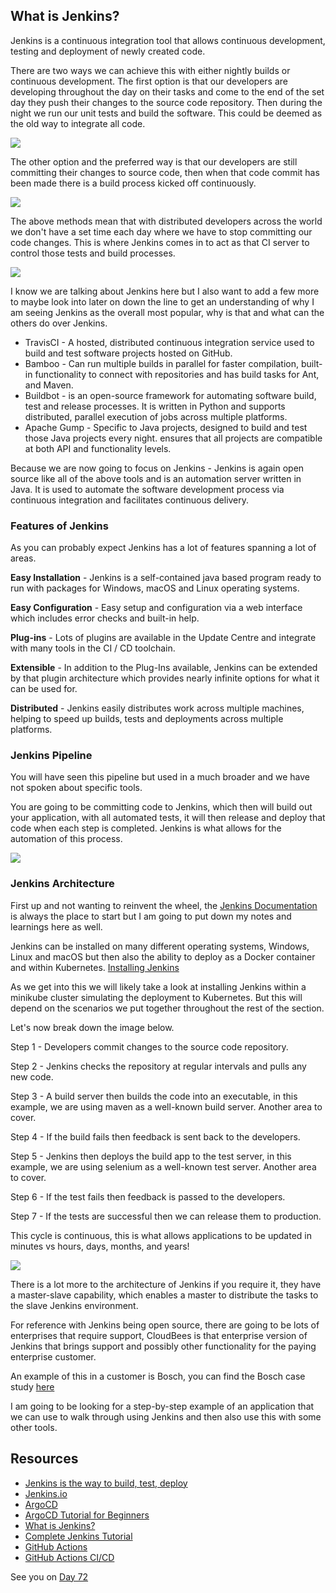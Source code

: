 ## What is Jenkins?

Jenkins is a continuous integration tool that allows continuous development, testing and deployment of newly created code.

There are two ways we can achieve this with either nightly builds or continuous development. The first option is that our developers are developing throughout the day on their tasks and come to the end of the set day they push their changes to the source code repository. Then during the night we run our unit tests and build the software. This could be deemed as the old way to integrate all code.

![](Images/Day71_CICD1.png)

The other option and the preferred way is that our developers are still committing their changes to source code, then when that code commit has been made there is a build process kicked off continuously.

![](Images/Day71_CICD2.png)

The above methods mean that with distributed developers across the world we don't have a set time each day where we have to stop committing our code changes. This is where Jenkins comes in to act as that CI server to control those tests and build processes.

![](Images/Day71_CICD3.png)

I know we are talking about Jenkins here but I also want to add a few more to maybe look into later on down the line to get an understanding of why I am seeing Jenkins as the overall most popular, why is that and what can the others do over Jenkins.

- TravisCI - A hosted, distributed continuous integration service used to build and test software projects hosted on GitHub.
- Bamboo - Can run multiple builds in parallel for faster compilation, built-in functionality to connect with repositories and has build tasks for Ant, and Maven.
- Buildbot - is an open-source framework for automating software build, test and release processes. It is written in Python and supports distributed, parallel execution of jobs across multiple platforms.
- Apache Gump - Specific to Java projects, designed to build and test those Java projects every night. ensures that all projects are compatible at both API and functionality levels.

Because we are now going to focus on Jenkins - Jenkins is again open source like all of the above tools and is an automation server written in Java. It is used to automate the software development process via continuous integration and facilitates continuous delivery.

### Features of Jenkins

As you can probably expect Jenkins has a lot of features spanning a lot of areas.

**Easy Installation** - Jenkins is a self-contained java based program ready to run with packages for Windows, macOS and Linux operating systems.

**Easy Configuration** - Easy setup and configuration via a web interface which includes error checks and built-in help.

**Plug-ins** - Lots of plugins are available in the Update Centre and integrate with many tools in the CI / CD toolchain.

**Extensible** - In addition to the Plug-Ins available, Jenkins can be extended by that plugin architecture which provides nearly infinite options for what it can be used for.

**Distributed** - Jenkins easily distributes work across multiple machines, helping to speed up builds, tests and deployments across multiple platforms.

### Jenkins Pipeline

You will have seen this pipeline but used in a much broader and we have not spoken about specific tools.

You are going to be committing code to Jenkins, which then will build out your application, with all automated tests, it will then release and deploy that code when each step is completed. Jenkins is what allows for the automation of this process.

![](Images/Day71_CICD4.png)

### Jenkins Architecture

First up and not wanting to reinvent the wheel, the [Jenkins Documentation](https://www.jenkins.io/doc/developer/architecture/) is always the place to start but I am going to put down my notes and learnings here as well.

Jenkins can be installed on many different operating systems, Windows, Linux and macOS but then also the ability to deploy as a Docker container and within Kubernetes. [Installing Jenkins](https://www.jenkins.io/doc/book/installing/)

As we get into this we will likely take a look at installing Jenkins within a minikube cluster simulating the deployment to Kubernetes. But this will depend on the scenarios we put together throughout the rest of the section.

Let's now break down the image below.

Step 1 - Developers commit changes to the source code repository.

Step 2 - Jenkins checks the repository at regular intervals and pulls any new code.

Step 3 - A build server then builds the code into an executable, in this example, we are using maven as a well-known build server. Another area to cover.

Step 4 - If the build fails then feedback is sent back to the developers.

Step 5 - Jenkins then deploys the build app to the test server, in this example, we are using selenium as a well-known test server. Another area to cover.

Step 6 - If the test fails then feedback is passed to the developers.

Step 7 - If the tests are successful then we can release them to production.

This cycle is continuous, this is what allows applications to be updated in minutes vs hours, days, months, and years!

![](Images/Day71_CICD5.png)

There is a lot more to the architecture of Jenkins if you require it, they have a master-slave capability, which enables a master to distribute the tasks to the slave Jenkins environment.

For reference with Jenkins being open source, there are going to be lots of enterprises that require support, CloudBees is that enterprise version of Jenkins that brings support and possibly other functionality for the paying enterprise customer.

An example of this in a customer is Bosch, you can find the Bosch case study [here](https://assets.ctfassets.net/vtn4rfaw6n2j/case-study-boschpdf/40a0b23c61992ed3ee414ae0a55b6777/case-study-bosch.pdf)

I am going to be looking for a step-by-step example of an application that we can use to walk through using Jenkins and then also use this with some other tools.

## Resources

- [Jenkins is the way to build, test, deploy](https://youtu.be/_MXtbjwsz3A)
- [Jenkins.io](https://www.jenkins.io/)
- [ArgoCD](https://argo-cd.readthedocs.io/en/stable/)
- [ArgoCD Tutorial for Beginners](https://www.youtube.com/watch?v=MeU5_k9ssrs)
- [What is Jenkins?](https://www.youtube.com/watch?v=LFDrDnKPOTg)
- [Complete Jenkins Tutorial](https://www.youtube.com/watch?v=nCKxl7Q_20I&t=3s)
- [GitHub Actions](https://www.youtube.com/watch?v=R8_veQiYBjI)
- [GitHub Actions CI/CD](https://www.youtube.com/watch?v=mFFXuXjVgkU)

See you on [Day 72](day72.md)
